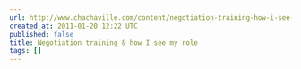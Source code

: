 ```yaml
---
url: http://www.chachaville.com/content/negotiation-training-how-i-see-my-role
created_at: 2011-01-20 12:22 UTC
published: false
title: Negotiation training & how I see my role
tags: []
---
```



